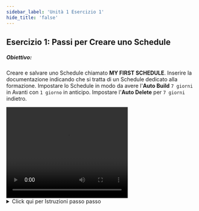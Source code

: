 ```yaml
---
sidebar_label: 'Unità 1 Esercizio 1'
hide_title: 'false'
---
```


## Esercizio 1: Passi per Creare uno Schedule
 
##### Obiettivo:

Creare e salvare uno Schedule chiamato **MY FIRST SCHEDULE**. Inserire la documentazione indicando che si tratta di un Schedule dedicato alla formazione. Impostare lo Schedule in modo da avere l'**Auto Build** ```7 giorni``` in Avanti con ```1 giorno``` in anticipo. Impostare l'**Auto Delete** per ```7 giorni``` indietro.

<div>
<video width="320" height="240" controls>
  <source src="videobasic/U1E1.mp4" type="video/mp4"></source>
Your browser does not support the video tag.
</video>
</div>

<details>

<summary>Click qui per Istruzioni passo passo</summary>

Passi per Creare uno Schedule

1. Nel Tab **Administration** fare Doppio-Click su **Schedule Master**.
2. Click sul pulsante Add nella Barra Strumenti della **Schedule Master**.
3. Nella casella di testo Name, inserire **My First Schedule**.
4. Nella casella di testo Documentation, inserire **This is a training Schedule**.
5. Nello **Schedule Properties > Build frame**, Impostare il checkbox **Auto Build**.
6. Impostare ```7``` nalla casella di testo "number of days in advance for **Auto Build**."
7. Impostare ```1``` nalla casella di testo "number of days to **Auto Build**."
8. Nello **Schedule Properties > Build frame**, Impostare il checkbox **Auto Delete**.
9. Impostare ```7``` nalla casella di testo "number of days to **Auto Delete**".
10. Click nel pulsante Save nella Barra Strumenti della **Schedule Master**.
11. Chiudere il tab **Schedule Master**.  

</details>
